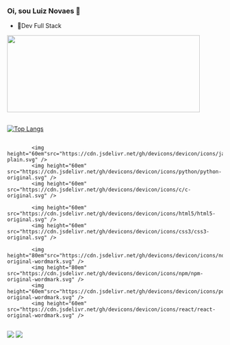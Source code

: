 ### Oi, sou Luiz Novaes 👋


- 🔭Dev Full Stack

<div align-item=center>
 <a href="https://github.com/LuizHenriqueLeandroNovaes">
  <img width="450em" height="180em" src="https://github-readme-stats-sigma-five.vercel.app/api?username=LuizHenriqueLeandroNovaes&show_icons=true&theme=nightowl&include_all_commits=true&count_private=true&custom_title=LuizHenriqueLeandroNovaes%20Roza%20%27s%20GitHub%20Stats"/>
  
</div>
 
 ##
 
 [![Top Langs](https://github-readme-stats.vercel.app/api/top-langs/?username=LuizHenriqueLeandroNovaes)](https://github.com/anuraghazra/github-readme-stats)

##

<div>       
 
          
            <img  height="60em"src="https://cdn.jsdelivr.net/gh/devicons/devicon/icons/javascript/javascript-plain.svg" />
            <img height="60em" src="https://cdn.jsdelivr.net/gh/devicons/devicon/icons/python/python-original.svg" />
            <img height="60em" src="https://cdn.jsdelivr.net/gh/devicons/devicon/icons/c/c-original.svg" />
 
            <img height="60em" src="https://cdn.jsdelivr.net/gh/devicons/devicon/icons/html5/html5-original.svg" />
            <img height="60em" src="https://cdn.jsdelivr.net/gh/devicons/devicon/icons/css3/css3-original.svg" />
         
            <img height="80em"src="https://cdn.jsdelivr.net/gh/devicons/devicon/icons/nodejs/nodejs-original-wordmark.svg" />
            <img height="80em" src="https://cdn.jsdelivr.net/gh/devicons/devicon/icons/npm/npm-original-wordmark.svg" />
            <img height="60em"src="https://cdn.jsdelivr.net/gh/devicons/devicon/icons/postgresql/postgresql-original-wordmark.svg" />
            <img height="60em" src="https://cdn.jsdelivr.net/gh/devicons/devicon/icons/react/react-original-wordmark.svg" />      
            
            
</div>

 ##
 
<div >
<a href = "henrique.novaes93@gmail.com"><img src="https://img.shields.io/badge/Gmail-D14836?style=for-the-badge&logo=gmail&logoColor=white" target="_blank"></a>
<a href="https://www.linkedin.com/in/luizhnovaes/" target="_blank"><img src="https://img.shields.io/badge/-LinkedIn-%230077B5?style=for-the-badge&logo=linkedin&logoColor=white" target="_blank"></a>
</div>



 
            



